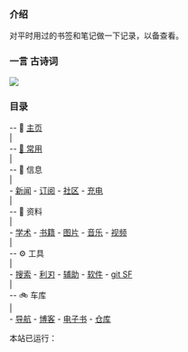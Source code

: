 ### 介绍

对平时用过的书签和笔记做一下记录，以备查看。

<!-- (考虑到`学习`模块属于文档类，故迁移到`notion`中.) -->

<!-- 现在主要使用 Notion，故这里只做基本维护。（2021.3.30） -->

### 一言 古诗词

<div
    align=left>
    <img
    src="https://v1.jinrishici.com/all.svg?font-size=20&spacing=4"

<!-- ![今日诗词](https://v2.jinrishici.com/one.svg) -->

<!-- <img alt="今日诗词" src="https://v2.jinrishici.com/one.svg?font-size=24&spacing=4" style="max-width:100%; display: block; margin: 0 auto;"> -->

### 目录

-- 📑 [主页](/)  
|  
-- [🚩 常用](/site.md)  
|  
-- 📃 信息  
|  
    - [新闻](/信息/新闻.md)
    - [订阅](/信息/订阅.md)
    - [社区](信息/community.md)
    - [充电](信息/充电.md)  
|  
-- 📁 资料  
|  
    - [学术](/zy/xs.md)
    - [书籍](/zy/books.md)
    - [图片](/zy/图片.md)
    - [音乐](/zy/音乐.md)
    - [视频](/zy/视频.md)  
|  
-- ⚙️ 工具  
|  
    - [搜索](/tools/s&d.md)
    - [利刃](tools/利刃.md)
    - [辅助](tools/辅助.md)
    - [软件](/zy/软件.md)
    - [git SF](/tools/a2.md)  
|  
-- 🚲️ 车库  
|  
    - [导航](/车库/导航.md)
    - [博客](/肩膀/博客.md)
    - [电子书](/车库/电子书.md)
    - [仓库](/车库/仓库.md)
<!-- |  
-- 🌱 基础工程  
|  
    - [路灯](/路灯/README.md)
    - [deepin](/deepin/README.md)   -->

<span
    id="time">本站已运行：
    <span
    id="span_dt_dt"
    >
</span>

<!-- 启动

cd docs && python -m http.server 3000

-->